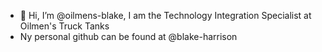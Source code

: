 - 👋 Hi, I’m @oilmens-blake, I am the Technology Integration Specialist at Oilmen's Truck Tanks
- Ny personal github can be found at @blake-harrison
<!---
oilmens-blake/oilmens-blake is a ✨ special ✨ repository because its `README.md` (this file) appears on your GitHub profile.
You can click the Preview link to take a look at your changes.
--->
